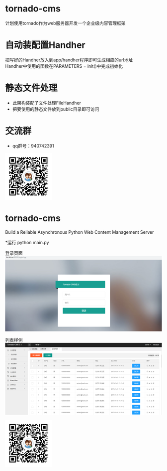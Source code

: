 # tornado-cms
计划使用tornado作为web服务器开发一个企业级内容管理框架

# 自动装配置Handher
把写好的Handher放入到app/handher程序即可生成相应的url地址<br/>
Handher中使用的函数在PARAMETERS = init()中完成初始化

# 静态文件处理
* 此架构装配了文件处理FileHandher
* 把要使用的静态文件放到public目录即可访问

# 交流群
* qq群号：940742391<br/>

![交流群](doc/交流群/1550562147812.png)

# tornado-cms
Build a Reliable Asynchronous Python Web Content Management Server

*运行
python main.py

登录页面
![image](doc/2.png)

列表样例
![image](doc/1.png)


![交流群](doc/%E4%BA%A4%E6%B5%81%E7%BE%A4/1550562147812.png)

